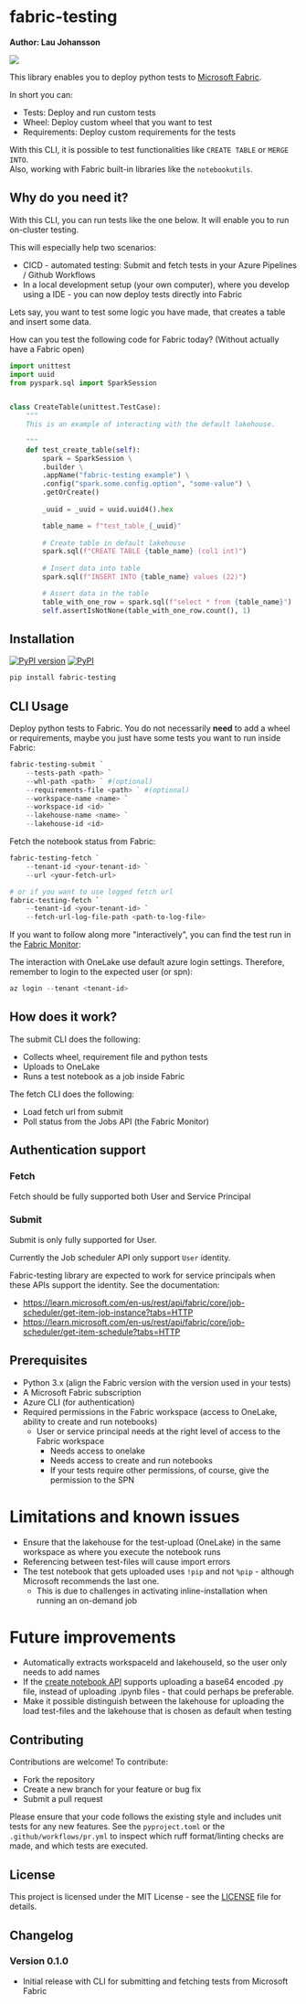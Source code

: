 # fabric-testing
**Author: Lau Johansson**

![](https://debruyn.dev/2023/all-microsoft-fabric-icons-for-diagramming/Fabric_final_x256.png)


This library enables you to deploy python tests to [Microsoft Fabric](https://www.microsoft.com/en-us/microsoft-fabric).<br>

In short you can:
* Tests: Deploy and run custom tests
* Wheel: Deploy custom wheel that you want to test
* Requirements: Deploy custom requirements for the tests

With this CLI, it is possible to test functionalities like ``CREATE TABLE`` or ``MERGE INTO``.<br>
Also, working with Fabric built-in libraries like the ``notebookutils``. <br>

## Why do you need it?
With this CLI, you can run tests like the one below. It will enable you to run on-cluster
testing.

This will especially help two scenarios:
* CICD - automated testing: Submit and fetch tests in your Azure Pipelines / Github Workflows
* In a local development setup (your own computer), where you develop using a IDE - you can now deploy tests directly into Fabric

Lets say, you want to test some logic you have made, that creates a table and insert some data. 

How can you test the following code for Fabric today?  (Without actually have a Fabric open)


```python
import unittest
import uuid
from pyspark.sql import SparkSession


class CreateTable(unittest.TestCase):
    """
    This is an example of interacting with the default lakehouse.
    
    """
    def test_create_table(self):
        spark = SparkSession \
        .builder \
        .appName("fabric-testing example") \
        .config("spark.some.config.option", "some-value") \
        .getOrCreate()
        
        _uuid = _uuid = uuid.uuid4().hex

        table_name = f"test_table_{_uuid}"
        
        # Create table in default lakehouse
        spark.sql(f"CREATE TABLE {table_name} (col1 int)")
        
        # Insert data into table
        spark.sql(f"INSERT INTO {table_name} values (22)")

        # Assert data in the table
        table_with_one_row = spark.sql(f"select * from {table_name}")
        self.assertIsNotNone(table_with_one_row.count(), 1)
```

## Installation

[![PyPI version](https://badge.fury.io/py/fabric-testing.svg)](https://pypi.org/project/fabric-testing/)
[![PyPI](https://img.shields.io/pypi/dm/fabric-testing)](https://pypi.org/project/fabric-testing/)
```powershell
pip install fabric-testing
```

## CLI Usage

Deploy python tests to Fabric. You do not necessarily **need** to add a wheel or requirements, 
maybe you just have some tests you want to run inside Fabric:

```powershell
fabric-testing-submit `
    --tests-path <path> `
    --whl-path <path> ` #(optional)
    --requirements-file <path> ` #(optional)
    --workspace-name <name> `
    --workspace-id <id> `
    --lakehouse-name <name> `
    --lakehouse-id <id>
```

Fetch the notebook status from Fabric:
```powershell
fabric-testing-fetch `
    --tenant-id <your-tenant-id> `
    --url <your-fetch-url>

# or if you want to use logged fetch url
fabric-testing-fetch `
    --tenant-id <your-tenant-id> `
    --fetch-url-log-file-path <path-to-log-file>
```

If you want to follow along more "interactively", you can find the test run in the [Fabric Monitor](https://app.fabric.microsoft.com/monitoringhub?experience=data-engineering):


The interaction with OneLake use default azure login settings. 
Therefore, remember to login to the expected user (or spn):

```powershell
az login --tenant <tenant-id>
```

## How does it work?

The submit CLI does the following:
* Collects wheel, requirement file and python tests
* Uploads to OneLake
* Runs a test notebook as a job inside Fabric

The fetch CLI does the following:
* Load fetch url from submit
* Poll status from the Jobs API (the Fabric Monitor)

## Authentication support

### Fetch
Fetch should be fully supported both User and Service Principal

### Submit
Submit is only fully supported for User.

Currently the Job scheduler API only support ``User`` identity.

Fabric-testing library are expected to work for service principals
when these APIs support the identity. See the documentation:

* https://learn.microsoft.com/en-us/rest/api/fabric/core/job-scheduler/get-item-job-instance?tabs=HTTP
* https://learn.microsoft.com/en-us/rest/api/fabric/core/job-scheduler/get-item-schedule?tabs=HTTP


## Prerequisites
* Python 3.x (align the Fabric version with the version used in your tests)
* A Microsoft Fabric subscription
* Azure CLI (for authentication)
* Required permissions in the Fabric workspace (access to OneLake, ability to create and run notebooks)
  * User or service principal needs at the right level of access to the Fabric workspace
    * Needs access to onelake
    * Needs access to create and run notebooks
    * If your tests require other permissions, of course, give the permission to the SPN


# Limitations and known issues

* Ensure that the lakehouse for the test-upload (OneLake) in the same workspace as where you execute the notebook runs
* Referencing between test-files will cause import errors
* The test notebook that gets uploaded uses ``!pip`` and not ``%pip`` - although Microsoft recommends the last one.
  * This is due to challenges in activating inline-installation when running an on-demand job


# Future improvements
* Automatically extracts workspaceId and lakehouseId, so the user only needs to add names
* If the [create notebook API](https://learn.microsoft.com/en-us/rest/api/fabric/notebook/items/create-notebook?tabs=HTTP) supports uploading a base64 encoded .py file, instead of uploading .ipynb files - that could perhaps be preferable.
* Make it possible distinguish between the lakehouse for uploading the load test-files and the lakehouse that is chosen as default when testing

## Contributing

Contributions are welcome! To contribute:
- Fork the repository
- Create a new branch for your feature or bug fix
- Submit a pull request

Please ensure that your code follows the existing style and includes unit tests for any new features.
See the ``pyproject.toml`` or the ``.github/workflows/pr.yml`` to inspect which ruff format/linting checks are made, and which tests are executed.


## License

This project is licensed under the MIT License - see the [LICENSE](LICENSE) file for details.

## Changelog

### Version 0.1.0
- Initial release with CLI for submitting and fetching tests from Microsoft Fabric

